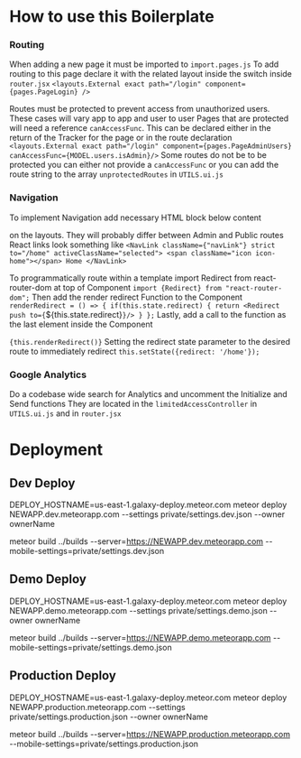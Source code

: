 # How to use this Boilerplate

### Routing

When adding a new page it must be imported to `import.pages.js`
To add routing to this page declare it with the related layout inside the switch inside `router.jsx`
`<layouts.External exact path="/login" component={pages.PageLogin} />`

Routes must be protected to prevent access from unauthorized users. These cases will vary app to app and user to user
Pages that are protected will need a reference `canAccessFunc`. This can be declared either in the return of the Tracker for the page or in the route declaration
`<layouts.External exact path="/login" component={pages.PageAdminUsers} canAccessFunc={MODEL.users.isAdmin}/>`
Some routes do not be to be protected you can either not provide a `canAccessFunc` or you can add the route string to the array `unprotectedRoutes` in `UTILS.ui.js`

### Navigation

To implement Navigation add necessary HTML block below content <div> on the layouts. They will probably differ between Admin and Public routes
React links look something like
`<NavLink className={"navLink"} strict to="/home" activeClassName="selected">
 	<span className="icon icon-home"></span>
 	Home
 </NavLink>`
 				
To programmatically route within a template import Redirect from react-router-dom at top of Component
`import {Redirect} from "react-router-dom";`
Then add the render redirect Function to the Component
`renderRedirect = () => {
 		if(this.state.redirect) {
 			return <Redirect push to={`${this.state.redirect}`}/>
 		}
 	};`
Lastly, add a call to the function as the last element inside the Component <div>
`{this.renderRedirect()}`
Setting the redirect state parameter to the desired route to immediately redirect 
`this.setState({redirect: '/home'});`

### Google Analytics

Do a codebase wide search for Analytics and uncomment the Initialize and Send functions
They are located in the `limitedAccessController` in `UTILS.ui.js` and in `router.jsx`

# Deployment

## Dev Deploy

DEPLOY_HOSTNAME=us-east-1.galaxy-deploy.meteor.com meteor deploy NEWAPP.dev.meteorapp.com --settings private/settings.dev.json --owner ownerName

meteor build ../builds --server=https://NEWAPP.dev.meteorapp.com --mobile-settings=private/settings.dev.json

## Demo Deploy

DEPLOY_HOSTNAME=us-east-1.galaxy-deploy.meteor.com meteor deploy NEWAPP.demo.meteorapp.com --settings private/settings.demo.json --owner ownerName

meteor build ../builds --server=https://NEWAPP.demo.meteorapp.com --mobile-settings=private/settings.demo.json

## Production Deploy

DEPLOY_HOSTNAME=us-east-1.galaxy-deploy.meteor.com meteor deploy NEWAPP.production.meteorapp.com --settings private/settings.production.json --owner ownerName

meteor build ../builds --server=https://NEWAPP.production.meteorapp.com --mobile-settings=private/settings.production.json